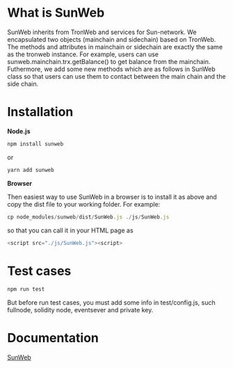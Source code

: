 # What is SunWeb

SunWeb inherits from TronWeb and services for Sun-network. We  encapsulated two objects (mainchain and sidechain) based on TronWeb. The methods and attributes in mainchain or sidechain are exactly the same as the tronweb instance. For example, users can use sunweb.mainchain.trx.getBalance() to get balance from the mainchain. Futhermore, we add some new methods which are as follows in SunWeb class so that users can use them to contact between the main chain and the side chain. 

# Installation

<strong>Node.js</strong>

```javascript
npm install sunweb
```

or

```javascript
yarn add sunweb
```

<strong>Browser</strong>

Then easiest way to use SunWeb in a browser is to install it as above and copy the dist file to your working folder. For example:

```javascript
cp node_modules/sunweb/dist/SunWeb.js ./js/SunWeb.js
```

so that you can call it in your HTML page as

```javascript
<script src="./js/SunWeb.js"><script>
```
# Test cases

```javascript
npm run test
```
But before run test cases, you must add some info in test/config.js, such fullnode, solidity node, eventsever and private key.

# Documentation

[SunWeb](http://47.252.84.158:8080/sunnetwork/guide/SUNWEB.html#sunweb-class)